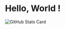 # Hello, World !

![GitHub Stats Card](https://github-readme-stats.vercel.app/api?username=spark-s-s&show_icons=true&count_private=true&theme=graywhite)

